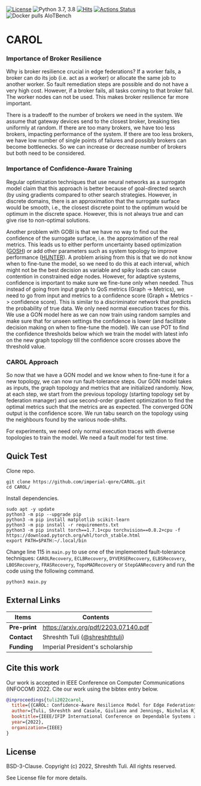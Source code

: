 [![License](https://img.shields.io/badge/License-BSD%203--Clause-red.svg)](https://github.com/imperial-qore/CAROL/blob/master/LICENSE)
![Python 3.7, 3.8](https://img.shields.io/badge/python-3.7%20%7C%203.8-blue.svg)
[![Hits](https://hits.seeyoufarm.com/api/count/incr/badge.svg?url=https%3A%2F%2Fgithub.com%2Fimperial-qore%2FCAROL&count_bg=%23FFC401&title_bg=%23555555&icon=&icon_color=%23E7E7E7&title=hits&edge_flat=false)](https://hits.seeyoufarm.com)
[![Actions Status](https://github.com/imperial-qore/DRAGON/workflows/AIoT-Benchmarks/badge.svg)](https://github.com/imperial-qore/CAROL/actions)
![Docker pulls AIoTBench](https://img.shields.io/docker/pulls/shreshthtuli/aiotbench?label=docker%20pulls%3AAIoTBench)

# CAROL

### Importance of Broker Resilience

Why is broker resilience crucial in edge federations? If a worker fails, a broker can do its job (i.e. act as a worker) or allocate the same job to another worker. So fault remediation steps are possible and do not have a very high cost. However, if a broker fails, all tasks coming to that broker fail. The worker nodes can not be used. This makes broker resilience far more important. 

There is a tradeoff to the number of brokers we need in the system. We assume that gateway devices send to the closest broker, breaking ties uniformly at random. If there are too many brokers, we have too less brokers, impacting performance of the system. If there are too less brokers, we have low number of single points of failures and possibly brokers can become bottlenecks. So we can increase or decrease number of brokers but both need to be considered. 

### Importance of Confidence-Aware Training

Regular optimization techniques that use neural networks as a surrogate model claim that this approach is better because of goal-directed search (by using gradients compared to other search strategies. However, in discrete domains, there is an approximation that the surrogate surface would be smooth, i.e., the closest discrete point to the optimum would be optimum in the discrete space. However, this is not always true and can give rise to non-optimal solutions.

Another problem with GOBI is that we have no way to find out the confidence of the surrogate surface, i.e. the approximation of the real metrics. This leads us to either perform uncertainty based optimization ([GOSH](https://arxiv.org/abs/2112.08916)) or add other parameters such as system topology to improve performance ([HUNTER](https://arxiv.org/abs/2110.05529)). A problem arising from this is that we do not know when to fine-tune the model, so we need to do this at each interval, which might not be the best decision as variable and spiky loads can cause contention in constrained edge nodes. However, for adaptive systems, confidence is important to make sure we fine-tune only when needed. Thus instead of going from input graph to QoS metrics (Graph -> Metrics), we need to go from input and metrics to a confidence score (Graph + Metrics -> confidence score). This is similar to a discriminator network that predicts the probability of true data. We only need normal execution traces for this. We use a GON model here as we can now train using random samples and make sure that for unseen settings the confidence is lower (and facilitate decision making on when to fine-tune the model). We can use POT to find the confidence thresholds below which we train the model with latest info on the new graph topology till the confidence score crosses above the threshold value. 

### CAROL Approach

So now that we have a GON model and we know when to fine-tune it for a new topology, we can now run fault-tolerance steps. Our GON model takes as inputs, the graph topology and metrics that are initialized randomly. Now, at each step, we start from the previous topology (starting topology set by federation manager) and use second-order gradient optimization to find the optimal metrics such that the metrics are as expected. The converged GON output is the confidence score. We run tabu search on the topology using the neighbours found by the various node-shifts. 

For experiments, we need only normal execution traces with diverse topologies to train the model. We need a fault model for test time.

## Quick Test
Clone repo.
```console
git clone https://github.com/imperial-qore/CAROL.git
cd CAROL/
```
Install dependencies.
```console
sudo apt -y update
python3 -m pip --upgrade pip
python3 -m pip install matplotlib scikit-learn
python3 -m pip install -r requirements.txt
python3 -m pip install torch==1.7.1+cpu torchvision==0.8.2+cpu -f https://download.pytorch.org/whl/torch_stable.html
export PATH=$PATH:~/.local/bin
```
Change line 115 in `main.py` to use one of the implemented fault-tolerance techniques: `CAROLRecovery`, `ECLBRecovery`, `DYVERSERecovery`, `ELBSRecovery`, `LBOSRecovery`, `FRASRecovery`, `TopoMADRecovery` or `StepGANRecovery` and run the code using the following command.
```console
python3 main.py
````

## External Links
| Items | Contents | 
| --- | --- |
| **Pre-print** | https://arxiv.org/pdf/2203.07140.pdf |
| **Contact**| Shreshth Tuli ([@shreshthtuli](https://github.com/shreshthtuli))  |
| **Funding**| Imperial President's scholarship |

## Cite this work
Our work is accepted in IEEE Conference on Computer Communications (INFOCOM) 2022. Cite our work using the bibtex entry below.
```bibtex
@inproceedings{tuli2022carol,
  title={{CAROL: Confidence-Aware Resilience Model for Edge Federations}},
  author={Tuli, Shreshth and Casale, Giuliano and Jennings, Nicholas R},
  booktitle={IEEE/IFIP International Conference on Dependable Systems and Networks (DSN)},
  year={2022},
  organization={IEEE}
}
```

## License

BSD-3-Clause. 
Copyright (c) 2022, Shreshth Tuli.
All rights reserved.

See License file for more details.
